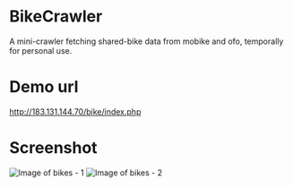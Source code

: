 # BikeCrawler
A mini-crawler fetching shared-bike data from mobike and ofo, temporally for personal use.

# Demo url
<http://183.131.144.70/bike/index.php>

# Screenshot
![Image of bikes - 1](http://183.131.144.70/bike/screenshot1.jpg)
![Image of bikes - 2](http://183.131.144.70/bike/screenshot2.jpg)
